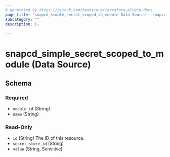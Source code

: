 ```yaml
---
# generated by https://github.com/hashicorp/terraform-plugin-docs
page_title: "snapcd_simple_secret_scoped_to_module Data Source - snapcd"
subcategory: ""
description: |-
  
---
```


# snapcd_simple_secret_scoped_to_module (Data Source)





<!-- schema generated by tfplugindocs -->
## Schema

### Required

- `module_id` (String)
- `name` (String)

### Read-Only

- `id` (String) The ID of this resource.
- `secret_store_id` (String)
- `value` (String, Sensitive)
